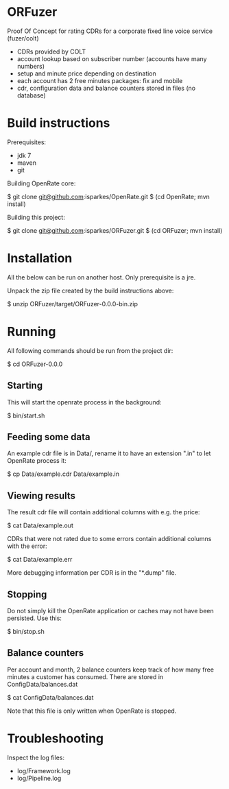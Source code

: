 ORFuzer
=======

Proof Of Concept for rating CDRs for a corporate fixed line voice service (fuzer/colt)

  * CDRs provided by COLT
  * account lookup based on subscriber number (accounts have many numbers)
  * setup and minute price depending on destination
  * each account has 2 free minutes packages: fix and mobile
  * cdr, configuration data and balance counters stored in files (no database)


Build instructions
==================

Prerequisites:

  * jdk 7
  * maven
  * git

Building OpenRate core:

$ git clone git@github.com:isparkes/OpenRate.git
$ (cd OpenRate; mvn install)

Building this project:

$ git clone git@github.com:isparkes/ORFuzer.git
$ (cd ORFuzer; mvn install)


Installation
============

All the below can be run on another host. Only prerequisite is a jre.

Unpack the zip file created by the build instructions above:

$ unzip ORFuzer/target/ORFuzer-0.0.0-bin.zip


Running
=======

All following commands should be run from the project dir:

$ cd ORFuzer-0.0.0

Starting
--------

This will start the openrate process in the background:

$ bin/start.sh

Feeding some data
-----------------

An example cdr file is in Data/, rename it to have an extension ".in" 
to let OpenRate process it:

$ cp Data/example.cdr Data/example.in


Viewing results
---------------

The result cdr file will contain additional columns with e.g. the price:

$ cat Data/example.out

CDRs that were not rated due to some errors contain additional columns 
with the error:

$ cat Data/example.err

More debugging information per CDR is in the "*.dump" file.


Stopping
--------

Do not simply kill the OpenRate application or caches may not have been 
persisted. Use this:

$ bin/stop.sh


Balance counters
----------------

Per account and month, 2 balance counters keep track of how many free minutes
a customer has consumed. There are stored in ConfigData/balances.dat

$ cat ConfigData/balances.dat

Note that this file is only written when OpenRate is stopped.


Troubleshooting
===============

Inspect the log files:

  * log/Framework.log 
  * log/Pipeline.log

